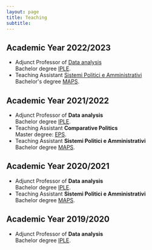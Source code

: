 ```yaml
---
layout: page
title: Teaching
subtitle:
---
```



## Academic Year 2022/2023

- Adjunct Professor of [Data analysis](https://www.unimi.it/it/corsi/insegnamenti-dei-corsi-di-laurea/2024/data-analysis)  
  Bachelor degree [IPLE](https://iple.cdl.unimi.it/en).
- Teaching Assistant [Sistemi Politici e Amministrativi](https://www.unimi.it/it/corsi/insegnamenti-dei-corsi-di-laurea/2023/sistemi-politici-e-amministrativi)  
Bachelor's degree [MAPS](https://maps.cdl.unimi.it/it).

## Academic Year 2021/2022

- Adjunct Professor of **Data analysis**  
  Bachelor degree [IPLE](https://iple.cdl.unimi.it/en).
- Teaching Assistant **Comparative Politics**  
  Master degree: [EPS](https://eps.cdl.unimi.it/en).
- Teaching Assistant **Sistemi Politici e Amministrativi**  
  Bachelor degree [MAPS](https://maps.cdl.unimi.it/it).

## Academic Year 2020/2021

- Adjunct Professor of **Data analysis**  
  Bachelor degree [IPLE](https://iple.cdl.unimi.it/en).
- Teaching Assistant **Sistemi Politici e Amministrativi**  
  Bachelor degree [MAPS](https://maps.cdl.unimi.it/it).

## Academic Year 2019/2020

- Adjunct Professor of **Data analysis**  
  Bachelor degree [IPLE](https://iple.cdl.unimi.it/en).

